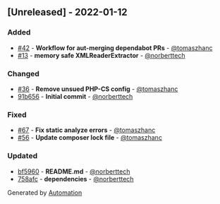 ## [Unreleased] - 2022-01-12

### Added
- [#42](https://github.com/flow-php/etl-adapter-xml/pull/42) - **Workflow for aut-merging dependabot PRs** - [@tomaszhanc](https://github.com/tomaszhanc)
- [#13](https://github.com/flow-php/etl-adapter-xml/pull/13) - **memory safe XMLReaderExtractor** - [@norberttech](https://github.com/norberttech)

### Changed
- [#36](https://github.com/flow-php/etl-adapter-xml/pull/36) - **Remove unsued PHP-CS config** - [@tomaszhanc](https://github.com/tomaszhanc)
- [91b656](https://github.com/flow-php/etl-adapter-xml/commit/91b6565354a85c109a77c9e3d0b5c8942ff7f604) - **Initial commit** - [@norberttech](https://github.com/norberttech)

### Fixed
- [#67](https://github.com/flow-php/etl-adapter-xml/pull/67) - **Fix static analyze errors** - [@tomaszhanc](https://github.com/tomaszhanc)
- [#56](https://github.com/flow-php/etl-adapter-xml/pull/56) - **Update composer lock file** - [@tomaszhanc](https://github.com/tomaszhanc)

### Updated
- [bf5960](https://github.com/flow-php/etl-adapter-xml/commit/bf5960b7665f910d7c723a138b40883caa265f15) - **README.md** - [@norberttech](https://github.com/norberttech)
- [758afc](https://github.com/flow-php/etl-adapter-xml/commit/758afc937b64861a36af0aff3d86a0aa7450ad3a) - **dependencies** - [@norberttech](https://github.com/norberttech)

Generated by [Automation](https://github.com/aeon-php/automation)